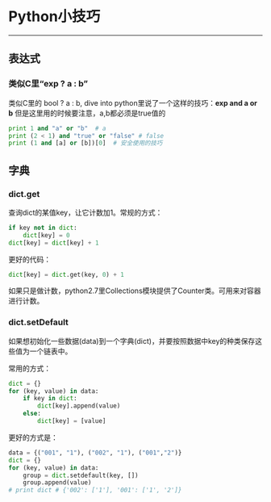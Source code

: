 # Python小技巧
---

## 表达式

### 类似C里“exp ? a : b”
类似C里的 bool ? a : b, dive into python里说了一个这样的技巧：**exp and a or b**
但是这里用的时候要注意，a,b都必须是true值的
```python
print 1 and "a" or "b"  # a
print (2 < 1) and "true" or "false" # false
print (1 and [a] or [b])[0]  # 安全使用的技巧
``` 



## 字典

### dict.get
查询dict的某值key，让它计数加1。常规的方式：
```python
if key not in dict:
    dict[key] = 0
dict[key] = dict[key] + 1
```
更好的代码：
```python
dict[key] = dict.get(key, 0) + 1
```
如果只是做计数，python2.7里Collections模块提供了Counter类。可用来对容器进行计数。

### dict.setDefault
如果想初始化一些数据(data)到一个字典(dict)，并要按照数据中key的种类保存这些值为一个链表中。

常用的方式：
```python
dict = {}
for (key, value) in data:
    if key in dict:
        dict[key].append(value)
    else:
        dict[key] = [value]
```
更好的方式是：
```python
data = {("001", "1"), ("002", "1"), ("001","2")}
dict = {}
for (key, value) in data:
    group = dict.setdefault(key, [])
    group.append(value)
# print dict # {'002': ['1'], '001': ['1', '2']}
```

### 







